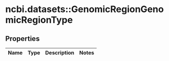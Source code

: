 # ncbi.datasets::GenomicRegionGenomicRegionType

## Properties
Name | Type | Description | Notes
------------ | ------------- | ------------- | -------------


